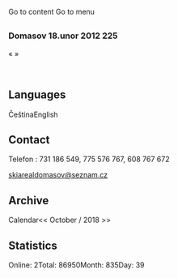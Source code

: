 Go to content Go to menu 
##
### Domasov 18.unor 2012 225
« »   


  
## Languages
ČeštinaEnglish
## Contact

Telefon : 731 186 549, 775 576 767, 608 767 672

skiarealdomasov@seznam.cz

## Archive
Calendar<< October / 2018 >>
## Statistics
Online: 2Total: 86950Month: 835Day: 39   
